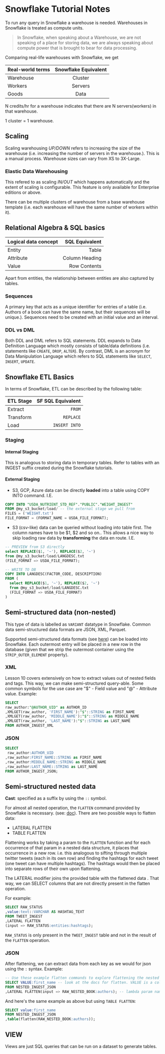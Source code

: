 # Snowflake Tutorial Notes


To run any query in Snowflake a warehouse is needed. Warehouses in Snowflake is treated as compute units.

>In Snowflake, when speaking about a Warehouse, we are not speaking of a place for storing data, we are always speaking about compute power that is brought to bear for data processing. 

Comparing real-life warehouses with Snowflake, we get

| Real-world terms     | Snowflake Equivalent |
| -------------------- |:------------------:  |
| Warehouse            | Cluster              |
| Workers              | Servers              |
| Goods                | Data                 |



N credits/hr for a warehouse indicates that there are N servers(workers) in that warehouse.


1 cluster = 1 warehouse.

##  Scaling

Scaling warehousing *UP/DOWN* refers to increasing the size of the warehouse (i.e. increasing the number of servers in the warehouse.). This is a manual process. Warehouse sizes can vary from XS to 3X-Large.
### Elastic Data Warehousing

This refered to  as scaling *IN/OUT* which happens automatically and the extent of scaling is configurable. This feature is only available for Enterprise editions or above.

There can be multiple clusters of warehouse from a base warehouse template (i.e. each warehouse will have the same number of workers within it).

## Relational Algebra \& SQL basics 
| Logical data concept | SQL Equivalent     |
| -------------------- |------------------: |
| Entity               | Table              |
| Attribute            | Column Heading     |
| Value                | Row Contents       |

Apart from entities, the relationship between entities are also captured by tables. 

### Sequences
A primary key that acts as a unique identifier for entries of a table (i.e. Authors of a book can have the same name, but their sequences will be unique.). Sequences need to be created with an initial value and an interval.

### DDL vs DML
Both DDL and DML refers to SQL statements. DDL expands to Data Definition Language which mostly consists of table/data definitions (i.e. statements like `CREATE`, `DROP`, `ALTER`). By contrast, DML is an acronym for Data Manipulation Language which refers to SQL statements like `SELECT`, `INSERT`, `UPDATE`. 

## Snowflake ETL Basics

In terms of Snowflake, ETL can be described by the following table:

| ETL Stage     | SF SQL Equivalent  |
| ------------- |------------------: |
| Extract       | `FROM`             |
| Transform     | `REPLACE`          |
| Load          | `INSERT INTO`      |



### Staging

#### Internal Staging
This is analogous to storing data in temporary tables. Refer to tables with an INGEST suffix created during the Snowflake tutorials.

#### External Staging
- S3, GCP, Azure data can be directly **loaded** into a table using COPY INTO command. I.E.  
```sql
COPY INTO "USDA_NUTRIENT_STD_REF"."PUBLIC"."WEIGHT_INGEST"
FROM @my_s3_bucket/load/ -- the external stage we pull from
FILES = ('WEIGHT.txt')
FILE_FORMAT = (FORMAT_NAME = USDA_FILE_FORMAT);
```
- S3 (csv-like) data can be queried without loading into table first. The column names have to be $1, $2 and so on..
This allows a nice way to skip loading raw data by **transforming** the data en route. I.E.
```sql
-- PREVIEW from S3 directly
select REPLACE($1, '~'), REPLACE($2, '~')
from @my_s3_bucket/load/LANGDESC.txt
(FILE_FORMAT => USDA_FILE_FORMAT);

-- WRITE TO DB
COPY INTO LANGDESC(FACTOR_CODE, DESCRIPTION)
FROM (
  select REPLACE($1, '~'), REPLACE($2, '~')
  from @my_s3_bucket/load/LANGDESC.txt
  (FILE_FORMAT => USDA_FILE_FORMAT)
)
```

## Semi-structured data (non-nested)

This type of data is labelled as `VARIANT` datatype in Snowflake. Common data semi-structured data formats are JSON, XML, Parquet. 

Supported semi-structured data formats (see [here](https://docs.snowflake.com/en/user-guide/semistructured-intro.html)) can be loaded into Snowflake. Each outermost entry will be placed in a new row in the database (given that we strip the outermost container using the `STRIP_OUTER_ELEMENT` property).

### XML
Lesson 10 covers extensively on how to extract values out of nested fields and tags. This way, we can make semi-structured query-able. Some common symbols for the use case are "$" - Field value and "@" - Attribute value. Example:
```sql
SELECT
raw_author:"@AUTHOR_UID" as AUTHOR_ID
,XMLGET(raw_author, 'FIRST_NAME'):"$"::STRING as FIRST_NAME
,XMLGET(raw_author, 'MIDDLE_NAME'):"$"::STRING as MIDDLE_NAME
,XMLGET(raw_author, 'LAST_NAME'):"$"::STRING as LAST_NAME
FROM AUTHOR_INGEST_XML
```

### JSON

```sql
SELECT
 raw_author:AUTHOR_UID
,raw_author:FIRST_NAME::STRING as FIRST_NAME
,raw_author:MIDDLE_NAME::STRING as MIDDLE_NAME
,raw_author:LAST_NAME::STRING as LAST_NAME
FROM AUTHOR_INGEST_JSON;
```


## Semi-structured nested data

**Cast**: specified as a suffix by using the `::` symbol.

For almost all nested operation, the `FLATTEN` command provided by Snowflake is necessary. (see: [doc](https://docs.snowflake.com/en/sql-reference/functions/flatten.html)). There are two possible ways to flatten data:
- LATERAL FLATTEN
- TABLE FLATTEN

Flattening works by taking a param to the `FLATTEN` function and for each occurrence of that param in a nested data structure, it places that occurrence in a new row. i.e. this analogous to sifting through multiple twitter tweets (each in its own row) and finding the hashtags for each tweet (one tweet can have multiple hashtags). The hashtags would then be placed into separate rows of their own upon flattening.

The LATERAL modifier joins the provided table with the flattened data . That way, we can SELECT columns that are not directly present in the flatten operation. 

For example:
```sql
SELECT RAW_STATUS
,value:text::VARCHAR AS HASHTAG_TEXT
FROM TWEET_INGEST
,LATERAL FLATTEN
(input => RAW_STATUS:entities:hashtags);

```
`RAW_STATUS` is only present in the `TWEET_INGEST` table and not in the result of the `FLATTEN` operation.


### JSON
After flattening, we can extract data from each key as we would for json using the `:` syntax. Example:
```sql
-- Use these example flatten commands to explore flattening the nested book and author data
SELECT VALUE:first_name -- look at the docs for flatten. VALUE is a column returned by FLATTEN.
FROM NESTED_INGEST_JSON
,LATERAL FLATTEN(input => RAW_NESTED_BOOK:authors); -- lambda param name has to be 'input' according to the docs.
```

And here's the same example as above but using `TABLE FLATTEN`:
```SQL
SELECT value:first_name
FROM NESTED_INGEST_JSON
,table(flatten(RAW_NESTED_BOOK:authors));
```

## VIEW

Views are just SQL queries that can be run on a dataset to generate tables.



























